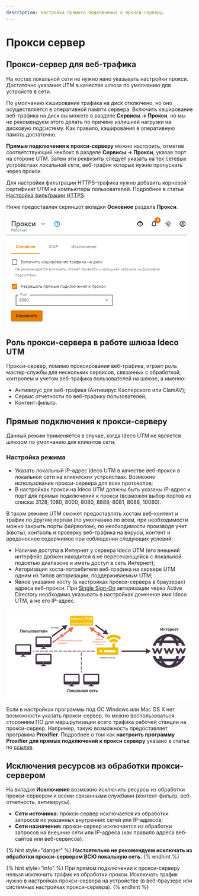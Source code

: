 ```yaml
---
description: Настройка прямого подключения к прокси-серверу.
---
```


# Прокси сервер

## Прокси-сервер для веб-трафика

На хостах локальной сети не нужно явно указывать настройки прокси. Достаточно указания UTM в качестве шлюза по умолчанию для устройств в сети.

По умолчанию кэширование трафика на диск отключено, но оно осуществляется в оперативной памяти сервера. Включить кэширование веб-трафика на диск вы можете в разделе **Сервисы -> Прокси**, но мы не рекомендуем этого делать по причине излишней нагрузки на дисковую подсистему. Как правило, кэширования в оперативную память достаточно.

**Прямые подключения к прокси-серверу** можно настроить, отметив соответствующий чекбокс в разделе **Сервисы -> Прокси**, указав порт на стороне UTM. Затем эти реквизиты следует указать на тех сетевых устройствах локальной сети, веб-трафик которых нужно пропускать через прокси.

Для настройки фильтрации HTTPS-трафика нужно добавить корневой сертификат UTM на компьютеры пользователей. Подробнее в статье [Настройка фильтрации HTTPS](../../access-rules/content-filter/filtering-https-traffic.md).

Ниже предоставлен скриншот вкладки **Основное** раздела **Прокси**.

![](../../../.gitbook/assets/proxy-main9-11.png)

## Роль прокси-сервера в работе шлюза Ideco UTM

Прокси-сервер, помимо проксирования веб-трафика, играет роль мастер-службы для нескольких сервисов, связанных с обработкой, контролем и учетом веб-трафика пользователей на шлюзе, а именно:

* Антивирус для веб-трафика (Антивирус Касперского или ClamAV);
* Сервис отчетности по веб-трафику пользователей;
* Контент-фильтр.

## Прямые подключения к прокси-серверу

Данный режим применяется в случае, когда Ideco UTM не является шлюзом по умолчанию для клиентов сети.

### Настройка режима

* Указать локальный IP-адрес Ideco UTM в качестве веб-прокси в локальной сети на клиентских устройствах. Возможно использование прокси-сервера для всех протоколов;
* В настройках прокси на Ideco UTM должны быть указаны IP-адрес и порт для прямых подключений к прокси (возможен выбор портов из списка: 3128, 1080, 8000, 8080, 8888, 8081, 8088, 10080).

В таком режиме UTM сможет предоставлять хостам веб-контент и трафик по другим портам (по умолчанию по всем, при необходимости можно закрыть порты файрволом), по необходимости производя учет (квоты), контроль и проверку веб-трафика на вирусы, контент и вредоносное содержимое при соблюдении следующих условий:

* Наличие доступа в Интернет у сервера Ideco UTM (его внешний интерфейс должен находится в не пересекающейся с локальной подсетью диапазоне и иметь доступ в сеть Интернет);
* Авторизация хоста-потребителя веб-трафика на сервере UTM одним из типов авторизации, поддерживаемым UTM;
* Явное указание хосту (в настройках прокси-сервера в браузерах) адреса веб-прокси. При [Single Sign-On](../../users/active-directory/active-directory-user-authorization.md#nastroika-ideco-utm) авторизации через Active Directory необходимо указывать в настройках доменное имя Ideco UTM, а не его IP-адрес.

![](../../../.gitbook/assets/schema2.png)

Если в настройках программы под ОС Windows или Mac OS X нет возможности указать прокси-сервер, то можно воспользоваться сторонним ПО для маршрутизации всего трафика рабочей станции на прокси-сервер. Например, такую возможность предоставляет программа **Proxifier**. Подробнее о том как **настроить программу Proxifier для прямых подключений к прокси серверу** указано в статье по [ссылке](../../../recipes/popular-recipes/configuring-proxifier.md).

## Исключения ресурсов из обработки прокси-сервером

На вкладке **Исключения** возможно исключить ресурсы из обработки прокси-сервером и всеми связанными службами (контент-фильтр, веб-отчетность, антивирусы).

* **Сети источника:** прокси-сервер исключается из обработки запросов из указанных внутренних сетей или IP-адресов;
* **Сети назначения:** прокси-сервер исключается из обработки запросов на внешние сети или IP-адреса (как правило адреса веб-сайтов или веб-сервисов).

{% hint style="danger" %}
**Настоятельно не рекомендуем исключать из обработки прокси-сервером ВСЮ локальную сеть.**
{% endhint %}

{% hint style="info" %}
При прямом подключении к прокси-серверу нельзя исключить трафик из обработки прокси. Исключать трафик нужно в настройках прокси-сервера на устройстве (в веб-браузере или системных настройках прокси-сервера).
{% endhint %}
